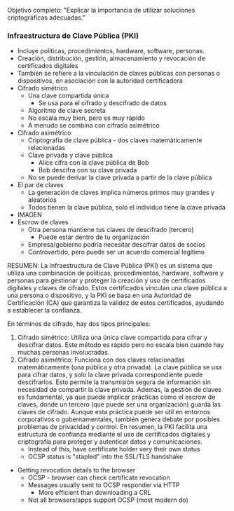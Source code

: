 Objetivo completo: "Explicar la importancia de utilizar soluciones criptográficas adecuadas."

### Infraestructura de Clave Pública (PKI)
- Incluye políticas, procedimientos, hardware, software, personas.
- Creación, distribución, gestión, almacenamiento y revocación de certificados digitales
- También se refiere a la vinculación de claves públicas con personas o dispositivos, en asociación con la autoridad certificadora
- Cifrado simétrico
	- Una clave compartida única
		- Se usa para el cifrado y descifrado de datos
	- Algoritmo de clave secreta
	- No escala muy bien, pero es muy rápido
	- A menudo se combina con cifrado asimétrico
- Cifrado asimétrico
	- Criptografía de clave pública - dos claves matemáticamente relacionadas
	- Clave privada y clave pública
		- Alice cifra con la clave pública de Bob
		- Bob descifra con su clave privada
	- No se puede derivar la clave privada a partir de la clave pública
- El par de claves
	- La generación de claves implica números primos muy grandes y aleatorios
	- Todos tienen la clave pública, solo el individuo tiene la clave privada
- IMAGEN
- Escrow de claves
	- Otra persona mantiene tus claves de descifrado (tercero)
		- Puede estar dentro de tu organización
	- Empresa/gobierno podría necesitar descifrar datos de socios
	- Controvertido, pero puede ser un acuerdo comercial legítimo

RESUMEN: La Infraestructura de Clave Pública (PKI) es un sistema que utiliza una combinación de políticas, procedimientos, hardware, software y personas para gestionar y proteger la creación y uso de certificados digitales y claves de cifrado. Estos certificados vinculan una clave pública a una persona o dispositivo, y la PKI se basa en una Autoridad de Certificación (CA) que garantiza la validez de estos certificados, ayudando a establecer la confianza.

En términos de cifrado, hay dos tipos principales:
1. Cifrado simétrico: Utiliza una única clave compartida para cifrar y descifrar datos. Este método es rápido pero no escala bien cuando hay muchas personas involucradas.
2. Cifrado asimétrico: Funciona con dos claves relacionadas matemáticamente (una pública y otra privada). La clave pública se usa para cifrar datos, y solo la clave privada correspondiente puede descifrarlos. Esto permite la transmisión segura de información sin necesidad de compartir la clave privada.
Además, la gestión de claves es fundamental, ya que puede implicar prácticas como el escrow de claves, donde un tercero (que puede ser una organización) guarda las claves de cifrado. Aunque esta práctica puede ser útil en entornos corporativos o gubernamentales, también genera debate por posibles problemas de privacidad y control.
En resumen, la PKI facilita una estructura de confianza mediante el uso de certificados digitales y criptografía para proteger y autenticar datos y comunicaciones.
	- Instead of this, have certificate holder very their own status
	- OCSP status is "stapled" into the SSL/TLS handshake
- Getting revocation details to the browser
	- OCSP - browser can check certificate revocation
	- Messages usually sent to OCSP responder via HTTP
		- More efficient than downloading a CRL
	- Not all browsers/apps support OCSP (most modern do)
